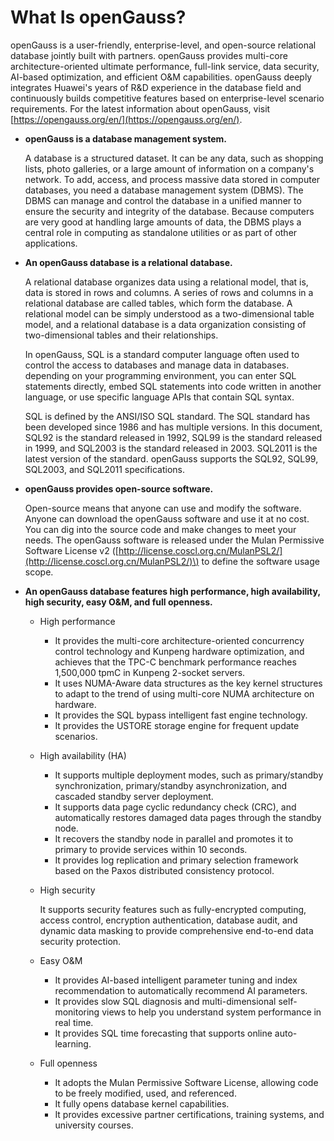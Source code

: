 # What Is openGauss?<a name="EN-US_TOPIC_0000001223667315"></a>

openGauss is a user-friendly, enterprise-level, and open-source relational database jointly built with partners. openGauss provides multi-core architecture-oriented ultimate performance, full-link service, data security, AI-based optimization, and efficient O&M capabilities. openGauss deeply integrates Huawei's years of R&D experience in the database field and continuously builds competitive features based on enterprise-level scenario requirements. For the latest information about openGauss, visit  [https://opengauss.org/en/](https://opengauss.org/en/).

-   **openGauss is a database management system.**

    A database is a structured dataset. It can be any data, such as shopping lists, photo galleries, or a large amount of information on a company's network. To add, access, and process massive data stored in computer databases, you need a database management system \(DBMS\). The DBMS can manage and control the database in a unified manner to ensure the security and integrity of the database. Because computers are very good at handling large amounts of data, the DBMS plays a central role in computing as standalone utilities or as part of other applications.

-   **An openGauss database is a relational database.**

    A relational database organizes data using a relational model, that is, data is stored in rows and columns. A series of rows and columns in a relational database are called tables, which form the database. A relational model can be simply understood as a two-dimensional table model, and a relational database is a data organization consisting of two-dimensional tables and their relationships.

    In openGauss, SQL is a standard computer language often used to control the access to databases and manage data in databases. depending on your programming environment, you can enter SQL statements directly, embed SQL statements into code written in another language, or use specific language APIs that contain SQL syntax.

    SQL is defined by the ANSI/ISO SQL standard. The SQL standard has been developed since 1986 and has multiple versions. In this document, SQL92 is the standard released in 1992, SQL99 is the standard released in 1999, and SQL2003 is the standard released in 2003. SQL2011 is the latest version of the standard. openGauss supports the SQL92, SQL99, SQL2003, and SQL2011 specifications.

-   **openGauss provides open-source software.**

    Open-source means that anyone can use and modify the software. Anyone can download the openGauss software and use it at no cost. You can dig into the source code and make changes to meet your needs. The openGauss software is released under the Mulan Permissive Software License v2 \([http://license.coscl.org.cn/MulanPSL2/](http://license.coscl.org.cn/MulanPSL2/)\) to define the software usage scope.

-   **An openGauss database features high performance, high availability, high security, easy O&M, and full openness.**
    -   High performance
        -   It provides the multi-core architecture-oriented concurrency control technology and Kunpeng hardware optimization, and achieves that the TPC-C benchmark performance reaches 1,500,000 tpmC in Kunpeng 2-socket servers.
        -   It uses NUMA-Aware data structures as the key kernel structures to adapt to the trend of using multi-core NUMA architecture on hardware.
        -   It provides the SQL bypass intelligent fast engine technology.
        -   It provides the USTORE storage engine for frequent update scenarios.

    -   High availability \(HA\)
        -   It supports multiple deployment modes, such as primary/standby synchronization, primary/standby asynchronization, and cascaded standby server deployment.
        -   It supports data page cyclic redundancy check \(CRC\), and automatically restores damaged data pages through the standby node.
        -   It recovers the standby node in parallel and promotes it to primary to provide services within 10 seconds.
        -   It provides log replication and primary selection framework based on the Paxos distributed consistency protocol.

    -   High security

        It supports security features such as fully-encrypted computing, access control, encryption authentication, database audit, and dynamic data masking to provide comprehensive end-to-end data security protection.

    -   Easy O&M
        -   It provides AI-based intelligent parameter tuning and index recommendation to automatically recommend AI parameters.
        -   It provides slow SQL diagnosis and multi-dimensional self-monitoring views to help you understand system performance in real time.
        -   It provides SQL time forecasting that supports online auto-learning.

    -   Full openness
        -   It adopts the Mulan Permissive Software License, allowing code to be freely modified, used, and referenced.
        -   It fully opens database kernel capabilities.
        -   It provides excessive partner certifications, training systems, and university courses.
